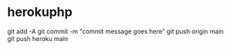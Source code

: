 # herokuphp
git add -A
git commit -m "commit message goes here"
git push origin main
git push heroku main
